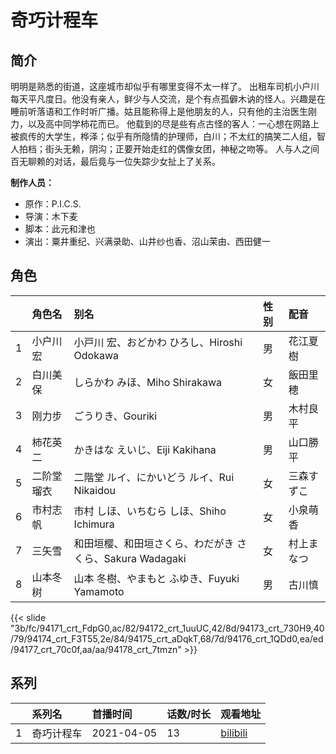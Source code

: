 # 奇巧计程车


## 简介

明明是熟悉的街道，这座城市却似乎有哪里变得不太一样了。
出租车司机小户川每天平凡度日。他没有亲人，鲜少与人交流，是个有点孤僻木讷的怪人。兴趣是在睡前听落语和工作时听广播。姑且能称得上是他朋友的人，只有他的主治医生刚力，以及高中同学柿花而已。
他载到的尽是些有点古怪的客人：一心想在网路上被疯传的大学生，桦泽；似乎有所隐情的护理师，白川；不太红的搞笑二人组，智人拍档；街头无赖，阴沟；正要开始走红的偶像女团，神秘之吻等。
人与人之间百无聊赖的对话，最后竟与一位失踪少女扯上了关系。

**制作人员：**
- 原作：P.I.C.S.
- 导演：木下麦
- 脚本：此元和津也
- 演出：粟井重纪、兴满录助、山井纱也香、沼山茉由、西田健一

## 角色

|     |   角色名   |   别名  | 性别 |  配音  |
|:--- |:------  |:----      |:---  |:--   |
| 1 | 小户川宏 | 小戸川 宏、おどかわ ひろし、Hiroshi Odokawa | 男 | 花江夏樹 |
| 2 | 白川美保 | しらかわ みほ、Miho Shirakawa | 女 | 飯田里穂 |
| 3 | 刚力步 | ごうりき、Gouriki | 男 | 木村良平 |
| 4 | 柿花英二 | かきはな えいじ、Eiji Kakihana | 男 | 山口勝平 |
| 5 | 二阶堂瑠衣 | 二階堂 ルイ、にかいどう ルイ、Rui Nikaidou | 女 | 三森すずこ |
| 6 | 市村志帆 | 市村 しほ、いちむら しほ、Shiho Ichimura | 女 | 小泉萌香 |
| 7 | 三矢雪 | 和田垣樱、和田垣さくら、わだがき さくら、Sakura Wadagaki | 女 | 村上まなつ |
| 8 | 山本冬树 | 山本 冬樹、やまもと ふゆき、Fuyuki Yamamoto | 男 | 古川慎 |

{{< slide "3b/fc/94171_crt_FdpG0,ac/82/94172_crt_1uuUC,42/8d/94173_crt_730H9,40/79/94174_crt_F3T55,2e/84/94175_crt_aDqkT,68/7d/94176_crt_1QDd0,ea/ed/94177_crt_70c0f,aa/aa/94178_crt_7tmzn" >}}

## 系列

|     | 系列名   | 首播时间       | 话数/时长 | 观看地址                                                       |
|:----|:------|:-----------|:------|:-----------------------------------------------------------|
| 1   | 奇巧计程车 | 2021-04-05 | 13    | [bilibili](https://www.bilibili.com/bangumi/play/ep431777) |
